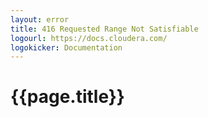 ```yaml
---
layout: error
title: 416 Requested Range Not Satisfiable
logourl: https://docs.cloudera.com/
logokicker: Documentation
---
```

# {{page.title}}
